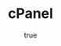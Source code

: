 ---
author:
  name: Linode
  email: docs@linode.com
description: "These guides will help you with the configuration of cPanel, an extremely popular web-based control panel you can use to admin and manage services on your Linode."
og_description: "These guides will help you with the configuration of cPanel, an extremely popular web-based control panel you can use to admin and manage services on your Linode."
keywords: ["cPanel"]
license: '[CC BY-ND 4.0](https://creativecommons.org/licenses/by-nd/4.0)'
published: 2020-09-01
title: cPanel
show_in_lists: true
aliases: ['/websites/cms/cpanel/']
---